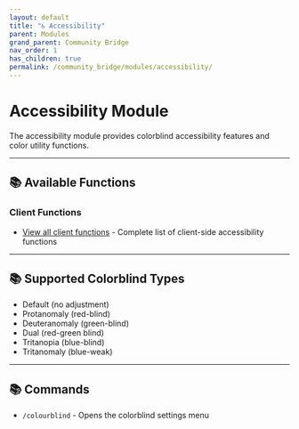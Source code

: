 ```yaml
---
layout: default
title: "♿ Accessibility"
parent: Modules
grand_parent: Community Bridge
nav_order: 1
has_children: true
permalink: /community_bridge/modules/accessibility/
---
```


# Accessibility Module

The accessibility module provides colorblind accessibility features and color utility functions.

---

## 📚 Available Functions

### Client Functions
- [View all client functions](client/functions/) - Complete list of client-side accessibility functions

---

## 📚 Supported Colorblind Types

- Default (no adjustment)
- Protanomaly (red-blind)
- Deuteranomaly (green-blind) 
- Dual (red-green blind)
- Tritanopia (blue-blind)
- Tritanomaly (blue-weak)

---

## 📚 Commands

- `/colourblind` - Opens the colorblind settings menu
